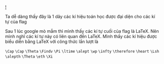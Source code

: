 [!](https://github.com/lttn1204/CTF/blob/main/2021/CryptoCTF/symbol/Symbols.png)

Ta dễ dàng thấy đây là 1 dãy các kí hiệu toán học được đại diện cho các kí tự của flag 

Sau 1 lúc google mò mẫm thì mình thấy các kí tự cuối của flag là LaTeX. Nên mình nghĩ các kí tự này có liên quan đến LaTeX. 
Mình thấy các kí hiệu được biểu diễn bằng LaTeX với công thức lần lượt là 

```\Cap```  ```\Cap``` ```\Theta``` ```\Findv``` ```\Pi``` ```\ltime```  ```\alept```      ```\wp``` ```\infty``` ```\therefore``` ```\heart``` ```\Lsh```  ```\alepth```  ```\Theta```  ```\eth```  ```\Xi```
